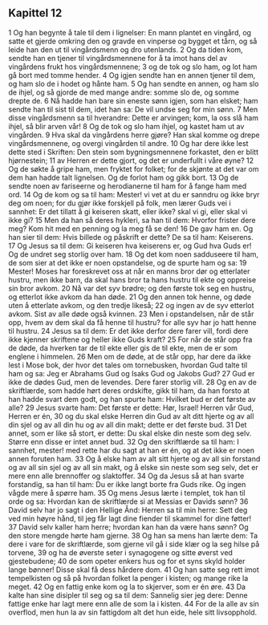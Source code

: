 ## Kapittel 12

1 Og han begynte å tale til dem i lignelser: En mann plantet en vingård, og satte et gjerde omkring den og gravde en vinperse og bygget et tårn, og så leide han den ut til vingårdsmenn og dro utenlands.
2 Og da tiden kom, sendte han en tjener til vingårdsmennene for å ta imot hans del av vingårdens frukt hos vingårdsmennene;
3 og de tok og slo ham, og lot ham gå bort med tomme hender.
4 Og igjen sendte han en annen tjener til dem, og ham slo de i hodet og hånte ham.
5 Og han sendte en annen, og ham slo de ihjel, og så gjorde de med mange andre: somme slo de, og somme drepte de.
6 Nå hadde han bare sin eneste sønn igjen, som han elsket; ham sendte han til sist til dem, idet han sa: De vil undse seg for min sønn.
7 Men disse vingårdsmenn sa til hverandre: Dette er arvingen; kom, la oss slå ham ihjel, så blir arven vår!
8 Og de tok og slo ham ihjel, og kastet ham ut av vingården.
9 Hva skal da vingårdens herre gjøre? Han skal komme og drepe vingårdsmennene, og overgi vingården til andre.
10 Og har dere ikke lest dette sted i Skriften: Den stein som bygningsmennene forkastet, den er blitt hjørnestein;
11 av Herren er dette gjort, og det er underfullt i våre øyne?
12 Og de søkte å gripe ham, men fryktet for folket; for de skjønte at det var om dem han hadde talt lignelsen. Og de forlot ham og gikk bort.
13 Og de sendte noen av fariseerne og herodianerne til ham for å fange ham med ord.
14 Og de kom og sa til ham: Mester! vi vet at du er sanndru og ikke bryr deg om noen; for du gjør ikke forskjell på folk, men lærer Guds vei i sannhet: Er det tillatt å gi keiseren skatt, eller ikke? skal vi gi, eller skal vi ikke gi?
15 Men da han så deres hykleri, sa han til dem: Hvorfor frister dere meg? Kom hit med en penning og la meg få se den!
16 De gav ham en. Og han sier til dem: Hvis billede og påskrift er dette? De sa til ham: Keiserens.
17 Og Jesus sa til dem: Gi keiseren hva keiserens er, og Gud hva Guds er! Og de undret seg storlig over ham.
18 Og det kom noen sadduseere til ham, de som sier at det ikke er noen opstandelse, og de spurte ham og sa:
19 Mester! Moses har foreskrevet oss at når en manns bror dør og etterlater hustru, men ikke barn, da skal hans bror ta hans hustru til ekte og oppreise sin bror avkom.
20 Nå var det syv brødre; og den første tok seg en hustru, og etterlot ikke avkom da han døde.
21 Og den annen tok henne, og døde uten å etterlate avkom, og den tredje likeså;
22 og ingen av de syv etterlot avkom. Sist av alle døde også kvinnen.
23 Men i opstandelsen, når de står opp, hvem av dem skal da få henne til hustru? for alle syv har jo hatt henne til hustru.
24 Jesus sa til dem: Er det ikke derfor dere farer vill, fordi dere ikke kjenner skriftene og heller ikke Guds kraft?
25 For når de står opp fra de døde, da hverken tar de til ekte eller gis de til ekte, men de er som englene i himmelen.
26 Men om de døde, at de står opp, har dere da ikke lest i Mose bok, der hvor det tales om tornebusken, hvordan Gud talte til ham og sa: Jeg er Abrahams Gud og Isaks Gud og Jakobs Gud?
27 Gud er ikke de dødes Gud, men de levendes. Dere farer storlig vill.
28 Og en av de skriftlærde, som hadde hørt deres ordskifte, gikk til ham, da han forsto at han hadde svart dem godt, og han spurte ham: Hvilket bud er det første av alle?
29 Jesus svarte ham: Det første er dette: Hør, Israel! Herren vår Gud, Herren er én,
30 og du skal elske Herren din Gud av alt ditt hjerte og av all din sjel og av all din hu og av all din makt; dette er det første bud.
31 Det annet, som er like så stort, er dette: Du skal elske din neste som deg selv. Større enn disse er intet annet bud.
32 Og den skriftlærde sa til ham: I sannhet, mester! med rette har du sagt at han er én, og at det ikke er noen annen foruten ham.
33 Og å elske ham av alt sitt hjerte og av all sin forstand og av all sin sjel og av all sin makt, og å elske sin neste som seg selv, det er mere enn alle brennoffer og slaktoffer.
34 Og da Jesus så at han svarte forstandig, sa han til ham: Du er ikke langt borte fra Guds rike. Og ingen vågde mere å spørre ham.
35 Og mens Jesus lærte i templet, tok han til orde og sa: Hvordan kan de skriftlærde si at Messias er Davids sønn?
36 David selv har jo sagt i den Hellige Ånd: Herren sa til min herre: Sett deg ved min høyre hånd, til jeg får lagt dine fiender til skammel for dine føtter!
37 David selv kaller ham herre; hvordan kan han da være hans sønn? Og den store mengde hørte ham gjerne.
38 Og han sa mens han lærte dem: Ta dere i vare for de skriftlærde, som gjerne vil gå i side klær og la seg hilse på torvene,
39 og ha de øverste seter i synagogene og sitte øverst ved gjestebudene;
40 de som opeter enkers hus og for et syns skyld holder lange bønner! Disse skal få dess hårdere dom.
41 Og han satte seg rett imot tempelkisten og så på hvordan folket la penger i kisten; og mange rike la meget.
42 Og en fattig enke kom og la to skjerver, som er én øre.
43 Da kalte han sine disipler til seg og sa til dem: Sannelig sier jeg dere: Denne fattige enke har lagt mere enn alle de som la i kisten.
44 For de la alle av sin overflod, men hun la av sin fattigdom alt det hun eide, hele sitt livsopphold.
